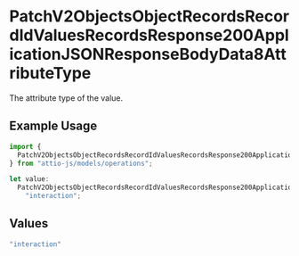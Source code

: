 # PatchV2ObjectsObjectRecordsRecordIdValuesRecordsResponse200ApplicationJSONResponseBodyData8AttributeType

The attribute type of the value.

## Example Usage

```typescript
import {
  PatchV2ObjectsObjectRecordsRecordIdValuesRecordsResponse200ApplicationJSONResponseBodyData8AttributeType,
} from "attio-js/models/operations";

let value:
  PatchV2ObjectsObjectRecordsRecordIdValuesRecordsResponse200ApplicationJSONResponseBodyData8AttributeType =
    "interaction";
```

## Values

```typescript
"interaction"
```